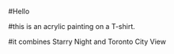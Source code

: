 #Hello

#this is an acrylic painting on a T-shirt. 

#it combines Starry Night and Toronto City View
